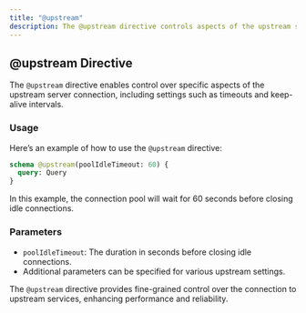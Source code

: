 ```yaml
---
title: "@upstream"
description: The @upstream directive controls aspects of the upstream server connection.
---
```


## @upstream Directive

The `@upstream` directive enables control over specific aspects of the upstream server connection, including settings such as timeouts and keep-alive intervals.

### Usage

Here’s an example of how to use the `@upstream` directive:

```graphql
schema @upstream(poolIdleTimeout: 60) {
  query: Query
}
```

In this example, the connection pool will wait for 60 seconds before closing idle connections.

### Parameters

- `poolIdleTimeout`: The duration in seconds before closing idle connections.
- Additional parameters can be specified for various upstream settings.

The `@upstream` directive provides fine-grained control over the connection to upstream services, enhancing performance and reliability.
